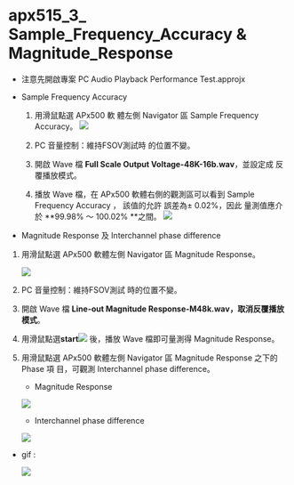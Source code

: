 apx515\_3\_ Sample\_Frequency\_Accuracy & Magnitude\_Response
=============================================================

-   注意先開啟專案 PC Audio Playback Performance Test.approjx

-   Sample Frequency Accuracy

    1.  用滑鼠點選 APx500 軟 體左側 Navigator 區 Sample Frequency
        Accuracy。 ![](https://i.imgur.com/drxI444.png)

    2.  PC 音量控制：維持FSOV測試時 的位置不變。
    3.  開啟 Wave 檔 **Full Scale Output Voltage-48K-16b.wav**，並設定成
        反覆播放模式。
    4.  播放 Wave 檔，在 APx500 軟體右側的觀測區可以看到 Sample
        Frequency Accuracy ， 該值的允許 誤差為± 0.02%，因此 量測值應介
        於 **99.98% ～ 100.02% **之間。
        ![](https://i.imgur.com/gGjlVse.png)

-   Magnitude Response 及 Interchannel phase difference

1.  用滑鼠點選 APx500 軟體左側 Navigator 區 Magnitude Response。

    ![](https://i.imgur.com/jLfrFeE.png)

2.  PC 音量控制：維持FSOV測試 時的位置不變。

3.  開啟 Wave 檔 **Line-out Magnitude
    Response-M48k.wav，取消反覆播放模式**。

4.  用滑鼠點選**start**![](https://i.imgur.com/C3aR7Sq.png) 後，播放 Wave 檔即可量測得 Magnitude Response。

5.  用滑鼠點選 APx500 軟體左側 Navigator 區 Magnitude Response 之下的
    Phase 項 目，可觀測 Interchannel phase difference。

    -   Magnitude Response

    ![](https://i.imgur.com/HYyCHnr.png)

    -   Interchannel phase difference

    ![](https://i.imgur.com/RqHOmgp.png)



* gif :

  ![](https://i.imgur.com/AVUDBAW.gif)

